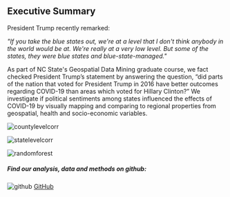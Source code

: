 ## Executive Summary
President Trump recently remarked:

 *"If you take the blue states out, we're at a level that I don't think anybody in the world would be at. We're really at a very low level. But some of the states, they were blue states and blue-state-managed."*
 

As part of NC State's Geospatial Data Mining graduate course, we fact checked President Trump’s statement by answering the question, “did parts of the nation that voted for President Trump in 2016 have better outcomes regarding COVID-19 than areas which voted for Hillary Clinton?”  We investigate if political sentiments among states influenced the effects of COVID-19 by visually mapping and comparing to regional properties from geospatial, health and socio-economic variables.

![countylevelcorr](https://github.ncsu.edu/chaedri/Data-Challenge-GIS713/blob/gh-pages/images/countylevelcorr.png)

![statelevelcorr](https://github.ncsu.edu/chaedri/Data-Challenge-GIS713/blob/gh-pages/images/statelevelcorr.png)

![randomforest](https://github.ncsu.edu/chaedri/Data-Challenge-GIS713/blob/gh-pages/images/randomforest.PNG)

##### Find our analysis, data and methods on github: 
![github](https://pages.github.ncsu.edu/chaedri/Data-Challenge-GIS713/images/octocat.svg) [GitHub](https://github.ncsu.edu/chaedri/Data-Challenge-GIS713)
